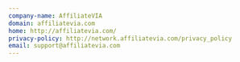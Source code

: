 ```yaml
---
company-name: AffiliateVIA
domain: affiliatevia.com
home: http://affiliatevia.com/
privacy-policy: http://network.affiliatevia.com/privacy_policy
email: support@affiliatevia.com
---
```




